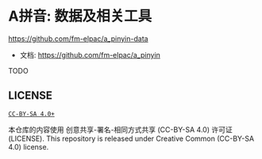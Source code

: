 # A拼音: 数据及相关工具
<https://github.com/fm-elpac/a_pinyin-data>

+ 文档: <https://github.com/fm-elpac/a_pinyin>

TODO


## LICENSE

[`CC-BY-SA 4.0+`](https://creativecommons.org/licenses/by-sa/4.0/)

本仓库的内容使用 创意共享-署名-相同方式共享 (CC-BY-SA 4.0) 许可证 (LICENSE).
This repository is released under Creative Common (CC-BY-SA 4.0) license.

